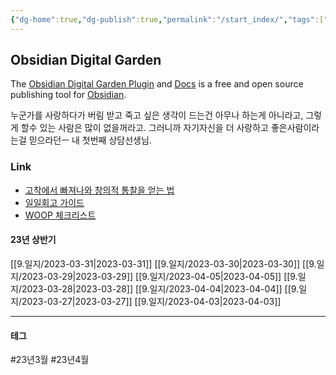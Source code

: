 ```yaml
---
{"dg-home":true,"dg-publish":true,"permalink":"/start_index/","tags":["gardenEntry"],"dgPassFrontmatter":true}
---
```



## Obsidian Digital Garden
The [Obsidian Digital Garden Plugin](https://github.com/oleeskild/obsidian-digital-garden) and [Docs](https://dg-docs.ole.dev/)  is a free and open source publishing tool for [Obsidian](https://obsidian.md/).

누군가를 사랑하다가 버림 받고 죽고 싶은 생각이 드는건 아무나 하는게 아니라고,  그렇게 할수 있는 사람은 많이 없을꺼라고. 그러니까 자기자신을 더 사랑하고 좋은사람이라는걸 믿으라던ㅡ 내 첫번째 상담선생님.

### Link
- [고착에서 빠져나와 창의적 통찰을 얻는 법](https://twinstae.github.io/fixation-to-insight/)
- [일일회고 가이드](https://twinstae.github.io/daily-review-guide/)
- [WOOP 체크리스트](https://dawn-bulb-f4b.notion.site/WOOP-3dee3143b2554dbda0aea18a4d1b2b26)



#### 23년 상반기
[[9.일지/2023-03-31\|2023-03-31]] 
[[9.일지/2023-03-30\|2023-03-30]] 
[[9.일지/2023-03-29\|2023-03-29]] [[9.일지/2023-04-05\|2023-04-05]]
[[9.일지/2023-03-28\|2023-03-28]] [[9.일지/2023-04-04\|2023-04-04]]
[[9.일지/2023-03-27\|2023-03-27]] [[9.일지/2023-04-03\|2023-04-03]]



---

#### 테그

#23년3월 #23년4월 